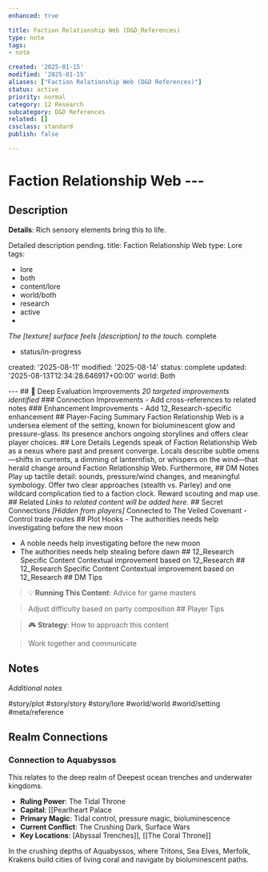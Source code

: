 ```yaml
---
enhanced: true

title: Faction Relationship Web (D&D_References)
type: note
tags:
- note

created: '2025-01-15'
modified: '2025-01-15'
aliases: ["Faction Relationship Web (D&D References)"]
status: active
priority: normal
category: 12 Research
subcategory: D&D References
related: []
cssclass: standard
publish: false

---
```


 # Faction Relationship Web ---

## Description

**Details**: Rich sensory elements bring this to life.

Detailed description pending.
title: Faction Relationship Web
type: Lore
tags:
- lore
- both
- content/lore
- world/both
- research
- active
-
*The [texture] surface feels [description] to the touch.* complete
- status/in-progress

created: '2025-08-11'
modified: '2025-08-14'
status: complete
updated: '2025-08-13T12:34:28.646917+00:00'
world: Both

--- ## 🔧 Deep Evaluation Improvements *20 targeted improvements identified* ### Connection Improvements - Add cross-references to related notes ### Enhancement Improvements - Add 12_Research-specific enhancement ## Player-Facing Summary Faction Relationship Web is a undersea element of the setting, known for bioluminescent glow and pressure-glass. Its presence anchors ongoing storylines and offers clear player choices. ## Lore Details Legends speak of Faction Relationship Web as a nexus where past and present converge. Locals describe subtle omens—shifts in currents, a dimming of lanternfish, or whispers on the wind—that herald change around Faction Relationship Web. Furthermore, ## DM Notes Play up tactile detail: sounds, pressure/wind changes, and meaningful symbology. Offer two clear approaches (stealth vs. Parley) and one wildcard complication tied to a faction clock. Reward scouting and map use. ## Related *Links to related content will be added here.* ## Secret Connections *[Hidden from players]* Connected to The Veiled Covenant - Control trade routes ## Plot Hooks - The authorities needs help investigating before the new moon

- A noble needs help investigating before the new moon
- The authorities needs help stealing before dawn ## 12_Research Specific Content Contextual improvement based on 12_Research ## 12_Research Specific Content Contextual improvement based on 12_Research ## DM Tips

> 💡 **Running This Content**: Advice for game masters

> Adjust difficulty based on party composition ## Player Tips

> 🎮 **Strategy**: How to approach this content

> Work together and communicate

## Notes

*Additional notes*

#story/plot
#story/story
#story/lore
#world/world
#world/setting
#meta/reference

## Realm Connections

### Connection to Aquabyssos
This relates to the deep realm of Deepest ocean trenches and underwater kingdoms.

- **Ruling Power**: The Tidal Throne
- **Capital**: [[Pearlheart Palace
- **Primary Magic**: Tidal control, pressure magic, bioluminescence
- **Current Conflict**: The Crushing Dark, Surface Wars
- **Key Locations**: [Abyssal Trenches]], [[The Coral Throne]]

In the crushing depths of Aquabyssos, where Tritons, Sea Elves, Merfolk, Krakens
build cities of living coral and navigate by bioluminescent paths.
